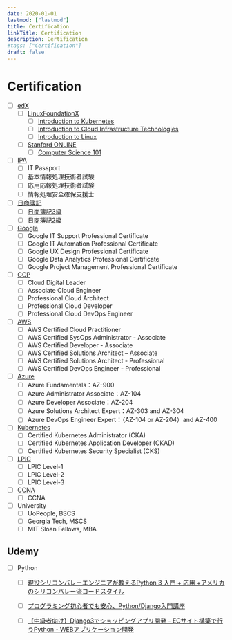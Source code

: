 ```yaml
---
date: 2020-01-01
lastmod: ["lastmod"]
title: Certification
linkTitle: Certification
description: Certification
#tags: ["Certification"]
draft: false
---
```


# Certification
- [ ] [edX](https://www.edx.org/)
  - [ ] [LinuxFoundationX](https://www.edx.org/school/linuxfoundationx)
    - [ ] [Introduction to Kubernetes](https://www.edx.org/course/introduction-to-kubernetes)
    - [ ] [Introduction to Cloud Infrastructure Technologies](https://www.edx.org/course/introduction-to-cloud-infrastructure-technologies)
    - [ ] [Introduction to Linux](https://www.edx.org/course/introduction-to-linux)
  - [ ] [Stanford ONLINE](https://www.edx.org/school/stanfordonline)
    - [ ] [Computer Science 101](https://www.edx.org/course/computer-science-101)
- [ ] [IPA](https://www.jitec.ipa.go.jp/1_11seido/seido_gaiyo.html)
  - [ ] IT Passport
  - [ ] 基本情報処理技術者試験
  - [ ] 応用応報処理技術者試験
  - [ ] 情報処理安全確保支援士
- [ ] [日商簿記](https://www.kentei.ne.jp/bookkeeping)
  - [ ] [日商簿記3級](https://www.kentei.ne.jp/bookkeeping/class3)
  - [ ] [日商簿記2級](https://www.kentei.ne.jp/bookkeeping/class2)
- [ ] [Google](https://www.coursera.org/google-career-certificates)
  - [ ] Google IT Support Professional Certificate
  - [ ] Google IT Automation Professional Certificate
  - [ ] Google UX Design Professional Certificate
  - [ ] Google Data Analytics Professional Certificate
  - [ ] Google Project Management Professional Certificate
- [ ] [GCP](https://cloud.google.com/certification)
  - [ ] Cloud Digital Leader
  - [ ] Associate Cloud Engineer
  - [ ] Professional Cloud Architect
  - [ ] Professional Cloud Developer
  - [ ] Professional Cloud DevOps Engineer
- [ ] [AWS](https://aws.amazon.com/certification/)
  - [ ] AWS Certified Cloud Practitioner
  - [ ] AWS Certified SysOps Administrator - Associate
  - [ ] AWS Certified Developer - Associate
  - [ ] AWS Certified Solutions Architect – Associate
  - [ ] AWS Certified Solutions Architect - Professional
  - [ ] AWS Certified DevOps Engineer - Professional
- [ ] [Azure](https://docs.microsoft.com/ja-jp/learn/certifications/browse/?products=azure&resource_type=certification)
  - [ ] Azure Fundamentals：AZ-900
  - [ ] Azure Administrator Associate：AZ-104
  - [ ] Azure Developer Associate：AZ-204
  - [ ] Azure Solutions Architect Expert：AZ-303 and AZ-304
  - [ ] Azure DevOps Engineer Expert：（AZ-104 or AZ-204）and AZ-400
- [ ] [Kubernetes](https://kubernetes.io/ja/training/)
  - [ ] Certified Kubernetes Administrator (CKA)
  - [ ] Certified Kubernetes Application Developer (CKAD)
  - [ ] Certified Kubernetes Security Specialist (CKS)
- [ ] [LPIC](https://www.lpi.org/)
  - [ ] LPIC Level-1
  - [ ] LPIC Level-2
  - [ ] LPIC Level-3
- [ ] [CCNA](https://www.cisco.com/c/en/us/training-events/training-certifications/certifications/associate/ccna.html)
  - [ ] CCNA
- [ ] University
  - [ ] UoPeople, BSCS
  - [ ] Georgia Tech, MSCS
  - [ ] MIT Sloan Fellows, MBA

## Udemy
- [ ] Python
  - [ ] [現役シリコンバレーエンジニアが教えるPython 3 入門 + 応用 +アメリカのシリコンバレー流コードスタイル](https://rakuten-tech.udemy.com/course/python-beginner/)
  - [ ] [プログラミング初心者でも安心、Python/Django入門講座](https://rakuten-tech.udemy.com/course/pythondjango-a/)
  - [ ] [【中級者向け】Django3でショッピングアプリ開発 - ECサイト構築で行うPython・WEBアプリケーション開発](https://rakuten-tech.udemy.com/course/django-ecweb-vegeket/)
  